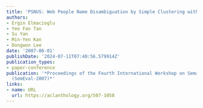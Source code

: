 ```yaml
---
title: 'PSNUS: Web People Name Disambiguation by Simple Clustering with Rich Features'
authors:
- Ergin Elmacioglu
- Yee Fan Tan
- Su Yan
- Min-Yen Kan
- Dongwon Lee
date: '2007-06-01'
publishDate: '2024-07-11T07:40:56.579914Z'
publication_types:
- paper-conference
publication: '*Proceedings of the Fourth International Workshop on Semantic Evaluations
  (SemEval-2007)*'
links:
- name: URL
  url: https://aclanthology.org/S07-1058
---
```


